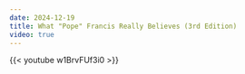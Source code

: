 ```yaml
---
date: 2024-12-19
title: What "Pope" Francis Really Believes (3rd Edition)
video: true
---
```



{{< youtube w1BrvFUf3i0 >}}

